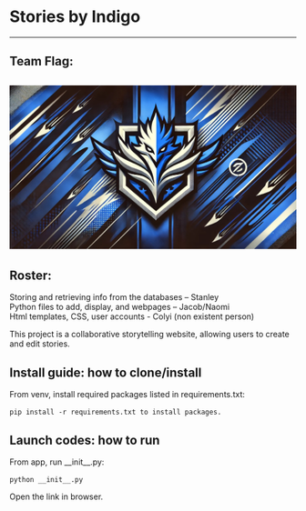 # Stories by Indigo
---
## Team Flag:
![](https://github.com/Stanleyhoo1/Indigo__stanleyh28_colyic_jacobl153_naomil49/blob/main/flag.jpg)
---
## Roster:

Storing and retrieving info from the databases – Stanley\
Python files to add, display, and webpages – Jacob/Naomi\
Html templates, CSS, user accounts - Colyi (non existent person)

This project is a collaborative storytelling website, allowing users to create and edit stories.

## Install guide: how to clone/install
From venv, install required packages listed in requirements.txt:
```
pip install -r requirements.txt to install packages.
```

## Launch codes: how to run
From app, run \_\_init\_\_.py:
```
python __init__.py
```
Open the link in browser.
